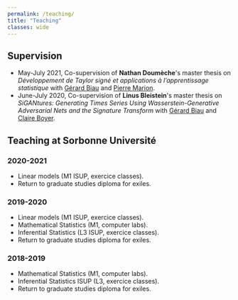 ```yaml
---
permalink: /teaching/
title: "Teaching"
classes: wide
---
```


## Supervision

* May-July 2021, Co-supervision of **Nathan Doumèche**'s master thesis on *Développement de Taylor signé et applications à l’apprentissage statistique* with [Gérard Biau](http://www.lsta.upmc.fr/biau.html) and [Pierre Marion](https://pierremarion23.github.io).
* June-July 2020, Co-supervision of **Linus Bleistein**'s master thesis on *SiGANtures: Generating Times Series Using
Wasserstein-Generative Adversarial Nets and the Signature Transform* with [Gérard Biau](http://www.lsta.upmc.fr/biau.html) and [Claire Boyer](https://www.lpsm.paris/pageperso/boyer/index.html).


## Teaching at Sorbonne Université

### 2020-2021
* Linear models (M1 ISUP, exercice classes).
* Return to graduate studies diploma for exiles.

### 2019-2020
* Linear models (M1 ISUP, exercice classes).
* Mathematical Statistics (M1, computer labs).
* Inferential Statistics (L3 ISUP, exercice classes).
* Return to graduate studies diploma for exiles.

### 2018-2019

* Mathematical Statistics (M1, computer labs).
* Inferential Statistics ISUP (L3, exercice classes).
* Return to graduate studies diploma for exiles.